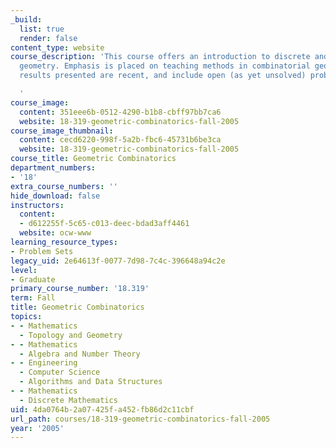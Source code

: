 ```yaml
---
_build:
  list: true
  render: false
content_type: website
course_description: 'This course offers an introduction to discrete and computational
  geometry. Emphasis is placed on teaching methods in combinatorial geometry. Many
  results presented are recent, and include open (as yet unsolved) problems.

  '
course_image:
  content: 351eee6b-0512-4290-b1b8-cbff97bb7ca6
  website: 18-319-geometric-combinatorics-fall-2005
course_image_thumbnail:
  content: cecd6220-998f-5a2b-fbc6-45731b6be3ca
  website: 18-319-geometric-combinatorics-fall-2005
course_title: Geometric Combinatorics
department_numbers:
- '18'
extra_course_numbers: ''
hide_download: false
instructors:
  content:
  - d612255f-5c65-c013-deec-bdad3aff4461
  website: ocw-www
learning_resource_types:
- Problem Sets
legacy_uid: 2e64613f-0077-7d98-7c4c-396648a94c2e
level:
- Graduate
primary_course_number: '18.319'
term: Fall
title: Geometric Combinatorics
topics:
- - Mathematics
  - Topology and Geometry
- - Mathematics
  - Algebra and Number Theory
- - Engineering
  - Computer Science
  - Algorithms and Data Structures
- - Mathematics
  - Discrete Mathematics
uid: 4da0764b-2a07-425f-a452-fb86d2c11cbf
url_path: courses/18-319-geometric-combinatorics-fall-2005
year: '2005'
---
```

